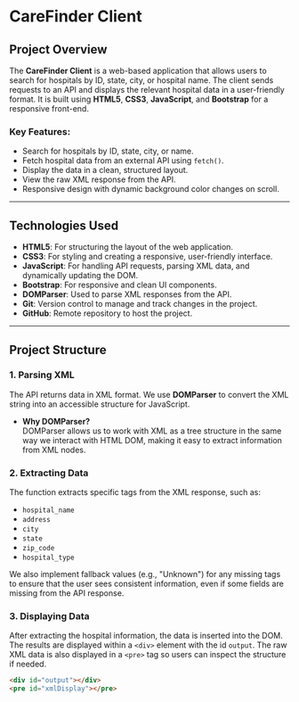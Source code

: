 # CareFinder Client

## Project Overview
The **CareFinder Client** is a web-based application that allows users to search for hospitals by ID, state, city, or hospital name. The client sends requests to an API and displays the relevant hospital data in a user-friendly format. It is built using **HTML5**, **CSS3**, **JavaScript**, and **Bootstrap** for a responsive front-end.

### Key Features:
- Search for hospitals by ID, state, city, or name.
- Fetch hospital data from an external API using `fetch()`.
- Display the data in a clean, structured layout.
- View the raw XML response from the API.
- Responsive design with dynamic background color changes on scroll.

---

## Technologies Used

- **HTML5**: For structuring the layout of the web application.
- **CSS3**: For styling and creating a responsive, user-friendly interface.
- **JavaScript**: For handling API requests, parsing XML data, and dynamically updating the DOM.
- **Bootstrap**: For responsive and clean UI components.
- **DOMParser**: Used to parse XML responses from the API.
- **Git**: Version control to manage and track changes in the project.
- **GitHub**: Remote repository to host the project.

---

## Project Structure

### 1. Parsing XML
The API returns data in XML format. We use **DOMParser** to convert the XML string into an accessible structure for JavaScript.

- **Why DOMParser?**  
  DOMParser allows us to work with XML as a tree structure in the same way we interact with HTML DOM, making it easy to extract information from XML nodes.

### 2. Extracting Data
The function extracts specific tags from the XML response, such as:
- `hospital_name`
- `address`
- `city`
- `state`
- `zip_code`
- `hospital_type`

We also implement fallback values (e.g., "Unknown") for any missing tags to ensure that the user sees consistent information, even if some fields are missing from the API response.

### 3. Displaying Data
After extracting the hospital information, the data is inserted into the DOM. The results are displayed within a `<div>` element with the id `output`. The raw XML data is also displayed in a `<pre>` tag so users can inspect the structure if needed.

```html
<div id="output"></div>
<pre id="xmlDisplay"></pre>
